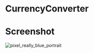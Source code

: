 # CurrencyConverter


# Screenshot
![pixel_really_blue_portrait](https://user-images.githubusercontent.com/21967563/67615078-40e79100-f7e5-11e9-9d6e-44759a1bd778.png)

